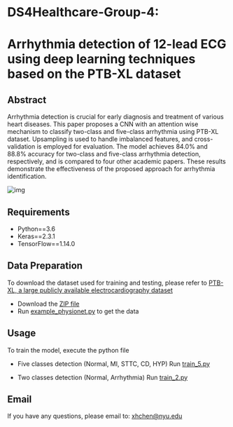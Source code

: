 # DS4Healthcare-Group-4: 
# Arrhythmia detection of 12-lead ECG using deep learning techniques based on the PTB-XL dataset

## Abstract
Arrhythmia detection is crucial for early diagnosis and treatment of various heart diseases. This paper proposes a CNN with an attention wise mechanism to classify two-class and five-class arrhythmia using PTB-XL dataset. Upsampling is used to handle imbalanced features, and cross-validation is employed for evaluation. The model achieves 84.0% and 88.8% accuracy for two-class and five-class arrhythmia detection, respectively, and is compared to four other academic papers. These results demonstrate the effectiveness of the proposed approach for arrhythmia identification.

![img](https://github.com/Bettycxh/DS4Healthcare-Group-4/blob/main/architecture.png)


## Requirements
- Python==3.6
- Keras==2.3.1
- TensorFlow==1.14.0

## Data Preparation
To download the dataset used for training and testing, please refer to [PTB-XL, a large publicly available electrocardiography dataset](https://physionet.org/content/ptb-xl/1.0.1/)

- Download the [ZIP file](https://physionet.org/static/published-projects/ptb-xl/ptb-xl-a-large-publicly-available-electrocardiography-dataset-1.0.1.zip)
- Run [example_physionet.py](https://physionet.org/content/ptb-xl/1.0.1/example_physionet.py) to get the data

## Usage
To train the model, execute the python file

- Five classes detection (Normal, MI, STTC, CD, HYP)
  Run [train_5.py](https://github.com/Bettycxh/DS4Healthcare-Group-4/blob/main/train_5.py)

- Two classes detection (Normal, Arrhythmia)
  Run [train_2.py](https://github.com/Bettycxh/DS4Healthcare-Group-4/blob/main/train_2.py)

## Email
If you have any questions, please email to: [xhchen@nyu.edu](mailto:xhchen@nyu.edu)
